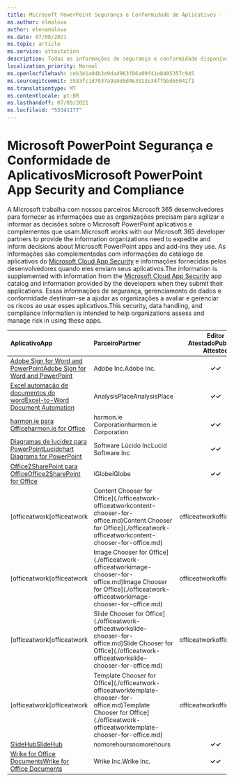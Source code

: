 ```yaml
---
title: Microsoft PowerPoint Segurança e Conformidade de Aplicativos - Todos os Aplicativos
ms.author: elmalova
author: elenamalova
ms.date: 07/08/2021
ms.topic: article
ms.service: attestation
description: Todas as informações de segurança e conformidade disponíveis para todos os aplicativos PowerPoint Microsoft.
localization_priority: Normal
ms.openlocfilehash: ceb3e1a04b3e9dad963f86a09f41e8405357c945
ms.sourcegitcommit: 3583fc1d7037a9a9d9d463913e34ffbbd65042f1
ms.translationtype: MT
ms.contentlocale: pt-BR
ms.lasthandoff: 07/09/2021
ms.locfileid: "53341177"
---
```

# <a name="microsoft-powerpoint-app-security-and-compliance"></a><span data-ttu-id="a0c90-103">Microsoft PowerPoint Segurança e Conformidade de Aplicativos</span><span class="sxs-lookup"><span data-stu-id="a0c90-103">Microsoft PowerPoint App Security and Compliance</span></span>

<span data-ttu-id="a0c90-104">A Microsoft trabalha com nossos parceiros Microsoft 365 desenvolvedores para fornecer as informações que as organizações precisam para agilizar e informar as decisões sobre o Microsoft PowerPoint aplicativos e complementos que usam.</span><span class="sxs-lookup"><span data-stu-id="a0c90-104">Microsoft works with our Microsoft 365 developer partners to provide the information organizations need to expedite and inform decisions about Microsoft PowerPoint apps and add-ins they use.</span></span> <span data-ttu-id="a0c90-105">As informações são complementadas com informações do catálogo de aplicativos do [Microsoft Cloud App Security](https://www.microsoft.com/en-us/enterprise-mobility-security/cloud-app-security) e informações fornecidas pelos desenvolvedores quando eles enviam seus aplicativos.</span><span class="sxs-lookup"><span data-stu-id="a0c90-105">The information is supplemented with information from the [Microsoft Cloud App Security](https://www.microsoft.com/en-us/enterprise-mobility-security/cloud-app-security) app catalog and information provided by the developers when they submit their applications.</span></span> <span data-ttu-id="a0c90-106">Essas informações de segurança, gerenciamento de dados e conformidade destinam-se a ajudar as organizações a avaliar e gerenciar os riscos ao usar esses aplicativos.</span><span class="sxs-lookup"><span data-stu-id="a0c90-106">This security, data handling, and compliance information is intended to help organizations assess and manage risk in using these apps.</span></span>

| <span data-ttu-id="a0c90-107">**Aplicativo**</span><span class="sxs-lookup"><span data-stu-id="a0c90-107">**App**</span></span> | <span data-ttu-id="a0c90-108">**Parceiro**</span><span class="sxs-lookup"><span data-stu-id="a0c90-108">**Partner**</span></span> | <span data-ttu-id="a0c90-109">**Editor Atestado**</span><span class="sxs-lookup"><span data-stu-id="a0c90-109">**Publisher Attested**</span></span> | <span data-ttu-id="a0c90-110">**Certificado**</span><span class="sxs-lookup"><span data-stu-id="a0c90-110">**Certified**</span></span> |
|:--------|:------------|:----------------------:|:-------------:|
| [<span data-ttu-id="a0c90-111">Adobe Sign for Word and PowerPoint</span><span class="sxs-lookup"><span data-stu-id="a0c90-111">Adobe Sign for Word and PowerPoint</span></span>](./adobe-inc-sign-for-word-and-powerpoint.md) | <span data-ttu-id="a0c90-112">Adobe Inc.</span><span class="sxs-lookup"><span data-stu-id="a0c90-112">Adobe Inc.</span></span> | <span data-ttu-id="a0c90-113">**✓**</span><span class="sxs-lookup"><span data-stu-id="a0c90-113">**✓**</span></span> | <img alt="Certified application badge" src="../media/certified-badge.png" height="25" width="25" /> |
| [<span data-ttu-id="a0c90-114">Excel automação de documentos do word</span><span class="sxs-lookup"><span data-stu-id="a0c90-114">Excel-to-Word Document Automation</span></span>](./analysisplace-excel-to-word-document-automation.md) | <span data-ttu-id="a0c90-115">AnalysisPlace</span><span class="sxs-lookup"><span data-stu-id="a0c90-115">AnalysisPlace</span></span> | <span data-ttu-id="a0c90-116">**✓**</span><span class="sxs-lookup"><span data-stu-id="a0c90-116">**✓**</span></span> |  |
| [<span data-ttu-id="a0c90-117">harmon.ie para Office</span><span class="sxs-lookup"><span data-stu-id="a0c90-117">harmon.ie for Office</span></span>](./harmonie-corporation-for-office.md) | <span data-ttu-id="a0c90-118">harmon.ie Corporation</span><span class="sxs-lookup"><span data-stu-id="a0c90-118">harmon.ie Corporation</span></span> | <span data-ttu-id="a0c90-119">**✓**</span><span class="sxs-lookup"><span data-stu-id="a0c90-119">**✓**</span></span> |  |
| [<span data-ttu-id="a0c90-120">Diagramas de lucidez para PowerPoint</span><span class="sxs-lookup"><span data-stu-id="a0c90-120">Lucidchart Diagrams for PowerPoint</span></span>](./lucid-software-inc-lucidchart-diagrams-for-powerpoint.md) | <span data-ttu-id="a0c90-121">Software Lúcido Inc</span><span class="sxs-lookup"><span data-stu-id="a0c90-121">Lucid Software Inc</span></span> | <span data-ttu-id="a0c90-122">**✓**</span><span class="sxs-lookup"><span data-stu-id="a0c90-122">**✓**</span></span> |  |
| [<span data-ttu-id="a0c90-123">Office2SharePoint para Office</span><span class="sxs-lookup"><span data-stu-id="a0c90-123">Office2SharePoint for Office</span></span>](./iglobe-office2sharepoint-for-office.md) | <span data-ttu-id="a0c90-124">iGlobe</span><span class="sxs-lookup"><span data-stu-id="a0c90-124">iGlobe</span></span> | <span data-ttu-id="a0c90-125">**✓**</span><span class="sxs-lookup"><span data-stu-id="a0c90-125">**✓**</span></span> | <img alt="Certified application badge" src="../media/certified-badge.png" height="25" width="25" /> |
| <span data-ttu-id="a0c90-126">[officeatwork</span><span class="sxs-lookup"><span data-stu-id="a0c90-126">[officeatwork</span></span> | <span data-ttu-id="a0c90-127">Content Chooser for Office](./officeatwork-officeatworkcontent-chooser-for-office.md)</span><span class="sxs-lookup"><span data-stu-id="a0c90-127">Content Chooser for Office](./officeatwork-officeatworkcontent-chooser-for-office.md)</span></span> | <span data-ttu-id="a0c90-128">officeatwork</span><span class="sxs-lookup"><span data-stu-id="a0c90-128">officeatwork</span></span> | <span data-ttu-id="a0c90-129">**✓**</span><span class="sxs-lookup"><span data-stu-id="a0c90-129">**✓**</span></span> | <img alt="Certified application badge" src="../media/certified-badge.png" height="25" width="25" /> |
| <span data-ttu-id="a0c90-130">[officeatwork</span><span class="sxs-lookup"><span data-stu-id="a0c90-130">[officeatwork</span></span> | <span data-ttu-id="a0c90-131">Image Chooser for Office](./officeatwork-officeatworkimage-chooser-for-office.md)</span><span class="sxs-lookup"><span data-stu-id="a0c90-131">Image Chooser for Office](./officeatwork-officeatworkimage-chooser-for-office.md)</span></span> | <span data-ttu-id="a0c90-132">officeatwork</span><span class="sxs-lookup"><span data-stu-id="a0c90-132">officeatwork</span></span> | <span data-ttu-id="a0c90-133">**✓**</span><span class="sxs-lookup"><span data-stu-id="a0c90-133">**✓**</span></span> |  |
| <span data-ttu-id="a0c90-134">[officeatwork</span><span class="sxs-lookup"><span data-stu-id="a0c90-134">[officeatwork</span></span> | <span data-ttu-id="a0c90-135">Slide Chooser for Office](./officeatwork-officeatworkslide-chooser-for-office.md)</span><span class="sxs-lookup"><span data-stu-id="a0c90-135">Slide Chooser for Office](./officeatwork-officeatworkslide-chooser-for-office.md)</span></span> | <span data-ttu-id="a0c90-136">officeatwork</span><span class="sxs-lookup"><span data-stu-id="a0c90-136">officeatwork</span></span> | <span data-ttu-id="a0c90-137">**✓**</span><span class="sxs-lookup"><span data-stu-id="a0c90-137">**✓**</span></span> |  |
| <span data-ttu-id="a0c90-138">[officeatwork</span><span class="sxs-lookup"><span data-stu-id="a0c90-138">[officeatwork</span></span> | <span data-ttu-id="a0c90-139">Template Chooser for Office](./officeatwork-officeatworktemplate-chooser-for-office.md)</span><span class="sxs-lookup"><span data-stu-id="a0c90-139">Template Chooser for Office](./officeatwork-officeatworktemplate-chooser-for-office.md)</span></span> | <span data-ttu-id="a0c90-140">officeatwork</span><span class="sxs-lookup"><span data-stu-id="a0c90-140">officeatwork</span></span> | <span data-ttu-id="a0c90-141">**✓**</span><span class="sxs-lookup"><span data-stu-id="a0c90-141">**✓**</span></span> | <img alt="Certified application badge" src="../media/certified-badge.png" height="25" width="25" /> |
| [<span data-ttu-id="a0c90-142">SlideHub</span><span class="sxs-lookup"><span data-stu-id="a0c90-142">SlideHub</span></span>](./nomorehours-slidehub.md) | <span data-ttu-id="a0c90-143">nomorehours</span><span class="sxs-lookup"><span data-stu-id="a0c90-143">nomorehours</span></span> | <span data-ttu-id="a0c90-144">**✓**</span><span class="sxs-lookup"><span data-stu-id="a0c90-144">**✓**</span></span> |  |
| [<span data-ttu-id="a0c90-145">Wrike for Office Documents</span><span class="sxs-lookup"><span data-stu-id="a0c90-145">Wrike for Office Documents</span></span>](./wrike-inc-for-office-documents.md) | <span data-ttu-id="a0c90-146">Wrike Inc.</span><span class="sxs-lookup"><span data-stu-id="a0c90-146">Wrike Inc.</span></span> | <span data-ttu-id="a0c90-147">**✓**</span><span class="sxs-lookup"><span data-stu-id="a0c90-147">**✓**</span></span> | <img alt="Certified application badge" src="../media/certified-badge.png" height="25" width="25" /> |
